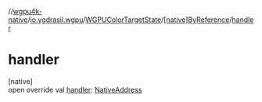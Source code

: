 //[wgpu4k-native](../../../../index.md)/[io.ygdrasil.wgpu](../../index.md)/[WGPUColorTargetState](../index.md)/[[native]ByReference](index.md)/[handler](handler.md)

# handler

[native]\
open override val [handler](handler.md): [NativeAddress](../../../ffi/-native-address/index.md)